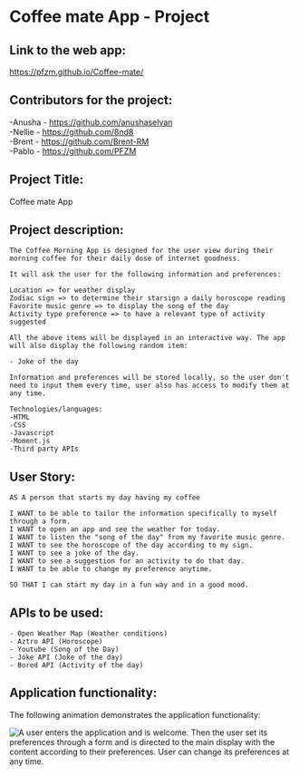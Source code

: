 # Coffee mate App - Project

## Link to the web app:

https://pfzm.github.io/Coffee-mate/

## Contributors for the project:

-Anusha - https://github.com/anushaselvan  
-Nellie - https://github.com/8nd8  
-Brent - https://github.com/Brent-RM  
-Pablo - https://github.com/PFZM

## Project Title:

Coffee mate App

## Project description:

```
The Coffee Morning App is designed for the user view during their morning coffee for their daily dose of internet goodness.

It will ask the user for the following information and preferences:

Location => for weather display
Zodiac sign => to determine their starsign a daily horoscope reading
Favorite music genre => to display the song of the day
Activity type preference => to have a relevant type of activity suggested

All the above items will be displayed in an interactive way. The app will also display the following random item:

- Joke of the day

Information and preferences will be stored locally, so the user don't need to input them every time, user also has access to modify them at any time.

Technologies/languages:
-HTML
-CSS
-Javascript
-Moment.js
-Third party APIs
```

## User Story:

```
AS A person that starts my day having my coffee

I WANT to be able to tailor the information specifically to myself through a form.
I WANT to open an app and see the weather for today.
I WANT to listen the "song of the day" from my favorite music genre.
I WANT to see the horoscope of the day according to my sign.
I WANT to see a joke of the day.
I WANT to see a suggestion for an activity to do that day.
I WANT to be able to change my preference anytime.

SO THAT I can start my day in a fun way and in a good mood.
```

## APIs to be used:

```
- Open Weather Map (Weather conditions)
- Aztro API (Horoscope)
- Youtube (Song of the Day)
- Joke API (Joke of the day)
- Bored API (Activity of the day)
```

## Application functionality:

The following animation demonstrates the application functionality:

![A user enters the application and is welcome. Then the user set its preferences through a form and is directed to the main display with the content according to their preferences. User can change its preferences at any time.](./Assets/Gif/FuncApp.gif)
